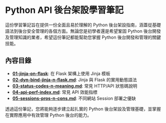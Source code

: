 # Python API 後台架設學習筆記

這份學習筆記旨在提供一份全面且易於理解的 Python 後台架設指南，涵蓋從基礎語法到後台安全管理的各個方面。無論您是初學者還是希望鞏固 Python 後台開發及管理知識的業者，希望這份筆記都能幫助您掌握 Python 後台開發和管理的關鍵技能。

## 內容目錄

- [**01-jinja-on-flask**](01-jinja-on-flask.md): 在 Flask 架構上使用 Jinja 模板
- [**02-dyn-bind-jinja-n-flask.md**](02-dyn-bind-jinja-n-flask.md): Jinja 與 Flask 的實用動態語法
- [**03-status-codes-n-meaning.md**](03-status-codes-n-meaning.md): 常見 HTTP/API 狀態碼說明
- [**04-api-perf-index.md**](04-api-perf-index.md): 常見 API 效能指標
- [**05-sessions-pros-n-cons.md**](05-sessions-pros-n-cons.md): 不同網站 Session 部署之優缺

透過這份筆記，您將能夠逐步建立起扎實的 Python 後台架設及管理基礎，並掌握在實際應用中有效管理 Python 後台的能力。
